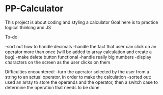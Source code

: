 # PP-Calculator

This project is about coding and styling a calculator
Goal here is to practice logical thinking and JS

To-do:

-sort out how to handle decimals
-handle the fact that user can click on an operator more than once (will be added to array calculation and create a bug)
-make delete button functional
-handle really big numbers
-display characters on the screen as the user clicks on them


Difficulties encountered:
    -turn the operator selected by the user from a string to an actual operator, in order to make the calculation
        -sorted out: used an array to store the operands and the operator, then a switch case 
                     to determine the operation that needs to be done